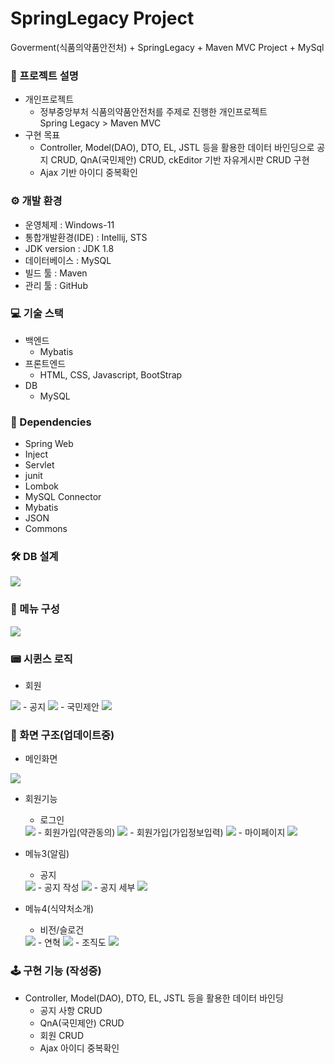 # SpringLegacy Project
Goverment(식품의약품안전처) + SpringLegacy + Maven MVC Project + MySql

### 📢 프로젝트 설명 
- 개인프로젝트<br>
  - 정부중앙부처 식품의약품안전처를 주제로 진행한 개인프로젝트 <br>
  Spring Legacy > Maven MVC<br>
- 구현 목표<br>
  - Controller, Model(DAO), DTO, EL, JSTL 등을 활용한 데이터 바인딩으로
  공지 CRUD, QnA(국민제안) CRUD, ckEditor 기반 자유게시판 CRUD 구현
  - Ajax 기반 아이디 중복확인

### ⚙ 개발 환경
- 운영체제 : Windows-11
- 통합개발환경(IDE) : Intellij, STS
- JDK version : JDK 1.8
- 데이터베이스 : MySQL
- 빌드 툴 : Maven
- 관리 툴 : GitHub

### 💻 기술 스택
- 백엔드
  - Mybatis
- 프론트엔드<br>
  - HTML, CSS, Javascript, BootStrap 
- DB<br>
  - MySQL

### 🔌 Dependencies
- Spring Web
- Inject
- Servlet
- junit
- Lombok
- MySQL Connector
- Mybatis
- JSON
- Commons

### 🛠 DB 설계
<img src="./readmeImg/erd.png">

### 📜 메뉴 구성
<img src="./readmeImg/menu.png">

### 📟 시퀸스 로직
- 회원
<img src="./readmeImg/user.PNG">
- 공지
<img src="./readmeImg/notice.PNG">
- 국민제안
<img src="./readmeImg/qna.PNG">

### 🎥 화면 구조(업데이트중)
- 메인화면
<img src="./readmeImg/main.png">

- 회원기능
  - 로그인
  <img src="./readmeImg/login.png">
  - 회원가입(약관동의)
  <img src="./readmeImg/agree.png">
  - 회원가입(가입정보입력)
  <img src="./readmeImg/usersInsert.png">
  - 마이페이지
  <img src="./readmeImg/mypage.png">
  
- 메뉴3(알림)
  - 공지
  <img src="./readmeImg/noticeList.png">
  - 공지 작성
  <img src="./readmeImg/noticeInsert.png"> 
  - 공지 세부
  <img src="./readmeImg/noticeDetail.png">

- 메뉴4(식약처소개)
  - 비전/슬로건
  <img src="./readmeImg/vision.png">
  - 연혁
  <img src="./readmeImg/history.png">
  - 조직도
  <img src="./readmeImg/organi.png">

### 🕹 구현 기능 (작성중)
- Controller, Model(DAO), DTO, EL, JSTL 등을 활용한 데이터 바인딩
  - 공지 사항 CRUD
  - QnA(국민제안) CRUD
  - 회원 CRUD
  - Ajax 아이디 중복확인